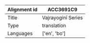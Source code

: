 |Alignment id | ACC3691C9
| --- | --- 
|Title | Vajrayoginī Series 
|Type | translation
|Languages | ['en', 'bo']